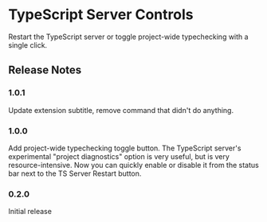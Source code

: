 # TypeScript Server Controls

Restart the TypeScript server or toggle project-wide typechecking with a single
click.

## Release Notes

### 1.0.1

Update extension subtitle, remove command that didn't do anything.

### 1.0.0

Add project-wide typechecking toggle button. The TypeScript server's
experimental "project diagnostics" option is very useful, but is very
resource-intensive. Now you can quickly enable or disable it from the status
bar next to the TS Server Restart button.

### 0.2.0

Initial release
